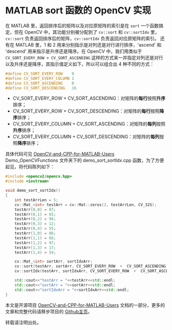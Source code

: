# MATLAB sort 函数的 OpenCV 实现

在 MATLAB 里，返回排序后的矩阵以及对应原矩阵的索引是在 `sort` 一个函数搞定，但在 OpenCV 中，其功能分别被分配到了 `cv::sort` 和 `cv::sortIdx` 里，`cv::sort` 负责返回排序后的矩阵，`cv::sortIdx` 负责返回对应原矩阵的索引。
还有在 MATLAB 里，1 和 2 用来分别指示是对列还是对行进行排序，'ascend' 和 'descend' 用来指示是升序还是降序。在 OpenCV 中，我们用类似于 `CV_SORT_EVERY_ROW + CV_SORT_ASCENDING` 这样的方式来一并指定对列还是对行以及升序还是降序，其指示值定义如下，所以可以组合出 4 种不同的方式：

```C++
#define CV_SORT_EVERY_ROW    0
#define CV_SORT_EVERY_COLUMN 1
#define CV_SORT_ASCENDING    0
#define CV_SORT_DESCENDING   16
```

+ CV_SORT_EVERY_ROW + CV_SORT_ASCENDING：对矩阵的**每行**按照**升序**排序；
+ CV_SORT_EVERY_ROW + CV_SORT_DESCENDING：对矩阵的**每行**按照**降序**排序；
+ CV_SORT_EVERY_COLUMN + CV_SORT_ASCENDING：对矩阵的**每列**按照**升序**排序；
+ CV_SORT_EVERY_COLUMN + CV_SORT_DESCENDING：对矩阵的**每列**按照**降序**排序；

具体代码可见 [OpenCV-and-CPP-for-MATLAB-Users][OpenCV-and-CPP-for-MATLAB-Users] Demo_OpenCVFunctions 文件夹下的 demo_sort_sortIdx.cpp 函数，为了方便起见，将代码陈列如下：

```C++
#include <opencv2/opencv.hpp>
#include <iostream>

void demo_sort_sortIdx()
{
    int testArrLen = 5;
    cv::Mat_<int> testArr = cv::Mat::zeros(2, testArrLen, CV_32S);
    testArr(0,0) = 87;
    testArr(0,1) = 65;
    testArr(0,2) = 98;
    testArr(0,3) = 12;
    testArr(0,4) = 55;
    testArr(1,0) = 86;
    testArr(1,1) = 66;
    testArr(1,2) = 97;
    testArr(1,3) = 17;
    testArr(1,4) = 54;

    cv::Mat_<int> sortArr, sortIdxArr;
    cv::sort(testArr, sortArr, CV_SORT_EVERY_ROW  +  CV_SORT_ASCENDING);
    cv::sortIdx(testArr, sortIdxArr, CV_SORT_EVERY_ROW  +  CV_SORT_ASCENDING);

    std::cout<<"testArr = "<<testArr<<std::endl;
    std::cout<<"sortArr = "<<sortArr<<std::endl;
    std::cout<<"sortIdxArr = "<<sortIdxArr<<std::endl;
}
```

本文是开源项目 [OpenCV-and-CPP-for-MATLAB-Users][OpenCV-and-CPP-for-MATLAB-Users] 文档的一部分，更多的文章和完整代码请移步项目的 [Github主页][Github主页]。

转载请注明出处。

[OpenCV-and-CPP-for-MATLAB-Users]: https://github.com/YimianDai/OpenCV-and-CPP-for-MATLAB-Users
[Github主页]: https://github.com/YimianDai/OpenCV-and-CPP-for-MATLAB-Users




